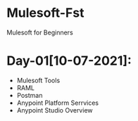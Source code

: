 # Mulesoft-Fst
Mulesoft for Beginners

# Day-01[10-07-2021]:
  - Mulesoft Tools
  - RAML
  - Postman
  - Anypoint Platform Serrvices
  - Anypoint Studio Overview

